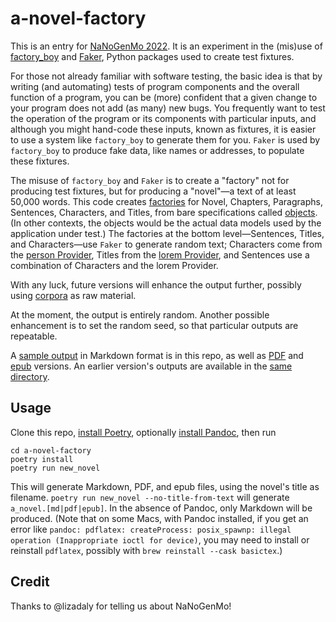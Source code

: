 a-novel-factory
===============

This is an entry for [NaNoGenMo
2022](https://github.com/NaNoGenMo/2022). It is an experiment in the
(mis)use of
[factory_boy](https://factoryboy.readthedocs.io/en/stable/) and
[Faker](https://faker.readthedocs.io/en/master/), Python packages used
to create test fixtures.

For those not already familiar with software testing, the basic idea
is that by writing (and automating) tests of program components and
the overall function of a program, you can be (more) confident that a
given change to your program does not add (as many) new bugs. You
frequently want to test the operation of the program or its components
with particular inputs, and although you might hand-code these inputs,
known as fixtures, it is easier to use a system like `factory_boy` to
generate them for you. `Faker` is used by `factory_boy` to produce
fake data, like names or addresses, to populate these fixtures.

The misuse of `factory_boy` and `Faker` is to create a "factory" not
for producing test fixtures, but for producing a "novel"—a text of at
least 50,000 words. This code creates
[factories](a_novel_factory/factories.py) for Novel, Chapters,
Paragraphs, Sentences, Characters, and Titles, from bare
specifications called [objects](a_novel_factory/objects.py). (In other
contexts, the objects would be the actual data models used by the
application under test.)  The factories at the bottom level—Sentences,
Titles, and Characters—use `Faker` to generate random text; Characters
come from the [person
Provider](https://faker.readthedocs.io/en/master/providers/faker.providers.person.html),
Titles from the [lorem
Provider](https://faker.readthedocs.io/en/master/providers/faker.providers.lorem.html),
and Sentences use a combination of Characters and the lorem Provider.

With any luck, future versions will enhance the output further,
possibly using [corpora](https://github.com/dariusk/corpora) as raw
material.

At the moment, the output is entirely random. Another possible
enhancement is to set the random seed, so that particular outputs are
repeatable.

A [sample output](output/0.2.0-its_already_magazine_tree.md) in
Markdown format is in this repo, as well as
[PDF](output/0.2.0-its_already_magazine_tree.pdf) and
[epub](output/0.2.0-its_already_magazine_tree.epub) versions. An
earlier version's outputs are available in the [same
directory](output/).

Usage
-----

Clone this repo, [install
Poetry](https://python-poetry.org/docs/#installation), optionally
[install Pandoc](https://pandoc.org/installing.html), then run

```
cd a-novel-factory
poetry install
poetry run new_novel
```

This will generate Markdown, PDF, and epub files, using the novel's
title as filename. `poetry run new_novel --no-title-from-text` will
generate `a_novel.[md|pdf|epub]`. In the absence of Pandoc, only
Markdown will be produced. (Note that on some Macs, with Pandoc
installed, if you get an error like `pandoc: pdflatex: createProcess:
posix_spawnp: illegal operation (Inappropriate ioctl for device)`, you
may need to install or reinstall `pdflatex`, possibly with `brew
reinstall --cask basictex`.)

Credit
------

Thanks to @lizadaly for telling us about NaNoGenMo!
